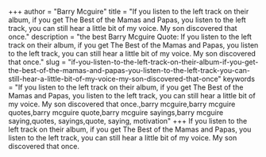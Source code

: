 +++
author = "Barry Mcguire"
title = "If you listen to the left track on their album, if you get The Best of the Mamas and Papas, you listen to the left track, you can still hear a little bit of my voice. My son discovered that once."
description = "the best Barry Mcguire Quote: If you listen to the left track on their album, if you get The Best of the Mamas and Papas, you listen to the left track, you can still hear a little bit of my voice. My son discovered that once."
slug = "if-you-listen-to-the-left-track-on-their-album-if-you-get-the-best-of-the-mamas-and-papas-you-listen-to-the-left-track-you-can-still-hear-a-little-bit-of-my-voice-my-son-discovered-that-once"
keywords = "If you listen to the left track on their album, if you get The Best of the Mamas and Papas, you listen to the left track, you can still hear a little bit of my voice. My son discovered that once.,barry mcguire,barry mcguire quotes,barry mcguire quote,barry mcguire sayings,barry mcguire saying,quotes, sayings,quote, saying, motivation"
+++
If you listen to the left track on their album, if you get The Best of the Mamas and Papas, you listen to the left track, you can still hear a little bit of my voice. My son discovered that once.
